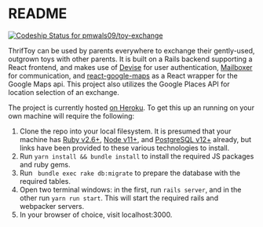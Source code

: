 # README

[![Codeship Status for pmwals09/toy-exchange](https://app.codeship.com/projects/37c49de0-7061-0138-1c46-1a5854f10ed2/status?branch=master)](https://app.codeship.com/projects/395239)

ThrifToy can be used by parents everywhere to exchange their gently-used, outgrown toys with other parents. It is built on a Rails backend supporting a React frontend, and makes use of [Devise](https://github.com/heartcombo/devise) for user authentication, [Mailboxer](https://github.com/mailboxer/mailboxer) for communication, and [react-google-maps](https://github.com/tomchentw/react-google-maps) as a React wrapper for the Google Maps api. This project also utilizes the Google Places API for location selection of an exchange.

The project is currently hosted [on Heroku](https://thriftoy.herokuapp.com/). To get this up an running on your own machine will require the following:

1. Clone the repo into your local filesystem. It is presumed that your machine has [Ruby v2.6+](https://www.ruby-lang.org/en/), [Node v11+](https://nodejs.org/en/), and [PostgreSQL v12+](https://www.postgresql.org/) already, but links have been provided to these various technologies to install.
2. Run ```yarn install && bundle install``` to install the required JS packages and ruby gems.
3. Run ``` bundle exec rake db:migrate``` to prepare the database with the required tables.
4. Open two terminal windows: in the first, run ```rails server```, and in the other run ```yarn run start```. This will start the required rails and webpacker servers.
5. In your browser of choice, visit localhost:3000.
